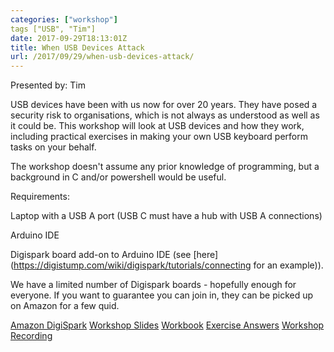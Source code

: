 ```yaml
---
categories: ["workshop"]
tags ["USB", "Tim"]
date: 2017-09-29T18:13:01Z
title: When USB Devices Attack
url: /2017/09/29/when-usb-devices-attack/
---
```


Presented by: Tim

USB devices have been with us now for over 20 years. They have posed a security risk to organisations, which is not always as understood as well as it could be. This workshop will look at USB devices and how they work, including practical exercises in making your own USB keyboard perform tasks on your behalf.

The workshop doesn't assume any prior knowledge of programming, but a background in C and/or powershell would be useful.

Requirements:

Laptop with a USB A port (USB C must have a hub with USB A connections)

Arduino IDE

Digispark board add-on to Arduino IDE (see [here](https://digistump.com/wiki/digispark/tutorials/connecting for an example)).

We have a limited number of Digispark boards - hopefully enough for everyone. If you want to guarantee you can join in, they can be picked up on Amazon for a few quid.

[Amazon DigiSpark](https://www.amazon.co.uk/Digispark-Kickstarter-ATTINY85-Development-Arduino/dp/B01FRZVWYA/ref=sr_1_1?ie=UTF8&qid=1504185874&sr=8-1&keywords=digispark)
[Workshop Slides](/files/when_usb_devices_attack/whenUSBDevicesAttack-Slides-MGH.pdf)
[Workbook](/files/when_usb_devices_attack/whenUSBDevicesAttack-Workbook-MGH.pdf)
[Exercise Answers](https://github.com/ManchesterGreyHats/ManchesterGreyHatsBlog-Hugo/tree/master/public/files/when_usb_devices_attack/USB-examples)
[Workshop Recording](https://www.youtube.com/watch?v=URYq8DHUw2A&t=1s)

